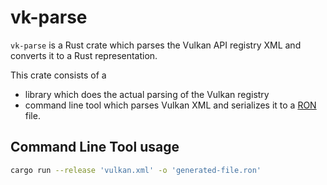 # vk-parse

`vk-parse` is a Rust crate which parses the Vulkan API registry XML and converts it to a Rust representation.

This crate consists of a

- library which does the actual parsing of the Vulkan registry
- command line tool which parses Vulkan XML and serializes it to a [RON](https://github.com/ron-rs/ron) file.

## Command Line Tool usage

```sh
cargo run --release 'vulkan.xml' -o 'generated-file.ron'
```
